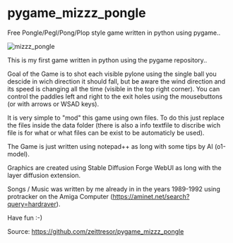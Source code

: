 # pygame_mizzz_pongle
Free Pongle/Pegl/Pong/Plop style game written in python using pygame..

![mizzz_pongle](https://github.com/user-attachments/assets/efb796b5-0bf7-4ebc-850e-cb0a28b8a965)


This is my first game written in python using the pygame repository..

Goal of the Game is to shot each visible pylone using the single ball you descide
in wich direction it should fall, but be aware the wind direction and its speed is
changing all the time (visible in the top right corner). You can control the paddles
left and right to the exit holes using the mousebuttons (or with arrows or WSAD keys).

It is very simple to "mod" this game using own files.
To do this just replace the files inside the data folder (there is also a info textfile
to discribe wich file is for what or what files can be exist to be automaticly be used).

The Game is just written using notepad++ as long with some tips by AI (o1-model).

Graphics are created using Stable Diffusion Forge WebUI as long with the layer diffusion
extension.

Songs / Music was written by me already in in the years 1989-1992 using protracker on the
Amiga Computer (https://aminet.net/search?query=hardraver).

Have fun :-)

Source: https://github.com/zeittresor/pygame_mizzz_pongle
